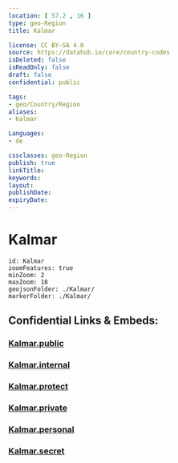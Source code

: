 ```yaml
---
location: [ 57.2 , 16 ] 
type: geo-Region
title: Kalmar

license: CC BY-SA 4.0
source: https://datahub.io/core/country-codes
isDeleted: false
isReadOnly: false
draft: false
confidential: public

tags:
- geo/Country/Region
aliases:
- Kalmar

Languages:
- de

cssclasses: geo-Region
publish: true
linkTitle: 
keywords: 
layout: 
publishDate: 
expiryDate: 
---
```


# Kalmar

```leaflet
id: Kalmar
zoomFeatures: true 
minZoom: 2 
maxZoom: 18
geojsonFolder: ./Kalmar/
markerFolder: ./Kalmar/
```


## Confidential Links & Embeds: 

### [Kalmar.public](/_public/\Earth\Continent\Europe\Europe~North\Sweden\Provinces~SwedenKalmar.public.md) 

### [Kalmar.internal](/_internal/\Earth\Continent\Europe\Europe~North\Sweden\Provinces~SwedenKalmar.internal.md) 

### [Kalmar.protect](/_protect/\Earth\Continent\Europe\Europe~North\Sweden\Provinces~SwedenKalmar.protect.md) 

### [Kalmar.private](/_private/\Earth\Continent\Europe\Europe~North\Sweden\Provinces~SwedenKalmar.private.md) 

### [Kalmar.personal](/_personal/\Earth\Continent\Europe\Europe~North\Sweden\Provinces~SwedenKalmar.personal.md) 

### [Kalmar.secret](/_secret/\Earth\Continent\Europe\Europe~North\Sweden\Provinces~SwedenKalmar.secret.md)

